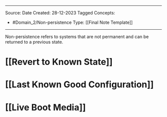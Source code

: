 - - -
Source:
Date Created:  28-12-2023
Tagged Concepts:
- #Domain_2/Non-persistence 
Type: [[Final Note Template]]
- - - 


Non-persistence refers to systems that are not permanent and can be returned to a previous state.

# [[Revert to Known State]]
# [[Last Known Good Configuration]]
# [[Live Boot Media]]